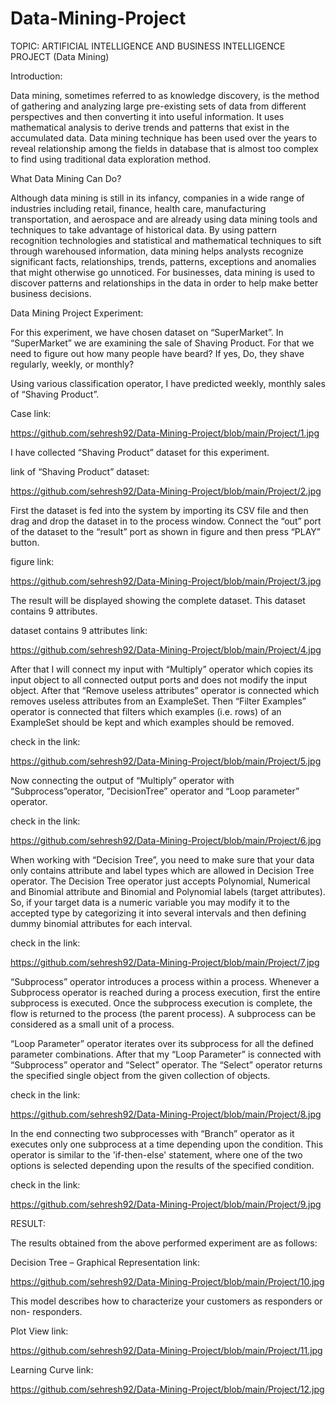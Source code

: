 # Data-Mining-Project

TOPIC: ARTIFICIAL INTELLIGENCE AND BUSINESS INTELLIGENCE PROJECT (Data Mining)

Introduction:

Data mining, sometimes referred to as knowledge discovery, is the method of gathering and analyzing large pre-existing sets of data from different perspectives and then converting it into useful information. It uses mathematical analysis to derive trends and patterns that exist in the accumulated data. Data mining technique has been used over the years to reveal relationship among the fields in database that is almost too complex to find using traditional data exploration method.

What Data Mining Can Do?

Although data mining is still in its infancy, companies in a wide range of industries including retail, finance, health care, manufacturing transportation, and aerospace and are already using data mining tools and techniques to take advantage of historical data. By using pattern recognition technologies and statistical and mathematical techniques to sift through warehoused information, data mining helps analysts recognize significant facts, relationships, trends, patterns, exceptions and anomalies that might otherwise go unnoticed. For businesses, data mining is used to discover patterns and relationships in the data in order to help make better business decisions. 

Data Mining Project Experiment:

For this experiment, we have chosen dataset on “SuperMarket”.
In “SuperMarket” we are examining the sale of Shaving Product. For that we need to figure out how many people have beard? If yes, Do, they shave regularly, weekly, or monthly?

Using various classification operator, I have predicted weekly, monthly sales of “Shaving Product”.

Case link:

https://github.com/sehresh92/Data-Mining-Project/blob/main/Project/1.jpg

I have collected “Shaving Product” dataset for this experiment.

link of “Shaving Product” dataset:

https://github.com/sehresh92/Data-Mining-Project/blob/main/Project/2.jpg

First the dataset is fed into the system by importing its CSV file and then drag and drop the dataset in to the process window. Connect the “out” port of the dataset to the “result” port as shown in figure and then press “PLAY” button.

figure link: 

https://github.com/sehresh92/Data-Mining-Project/blob/main/Project/3.jpg

The result will be displayed showing the complete dataset. This dataset contains 9 attributes.

dataset contains 9 attributes link:

https://github.com/sehresh92/Data-Mining-Project/blob/main/Project/4.jpg

After that I will connect my input with “Multiply” operator which copies its input object to all connected output ports and does not modify the input object. After that “Remove useless attributes” operator is connected which removes useless attributes from an ExampleSet. Then “Filter Examples” operator is connected that filters which examples (i.e. rows) of an ExampleSet should be kept and which examples should be removed.

check in the link: 

https://github.com/sehresh92/Data-Mining-Project/blob/main/Project/5.jpg

Now connecting the output of “Multiply” operator with “Subprocess”operator, ”DecisionTree” operator and “Loop parameter” operator.

check in the link: 

https://github.com/sehresh92/Data-Mining-Project/blob/main/Project/6.jpg

When working with “Decision Tree”, you need to make sure that your data only contains attribute and label types which are allowed in Decision Tree operator. The Decision Tree operator just accepts Polynomial, Numerical and Binomial attribute and Binomial and Polynomial labels (target attributes). So, if your target data is a numeric variable you may modify it to the accepted type by categorizing it into several intervals and then defining dummy binomial attributes for each interval.

check in the link: 

https://github.com/sehresh92/Data-Mining-Project/blob/main/Project/7.jpg

“Subprocess” operator introduces a process within a process. Whenever a Subprocess operator is reached during a process execution, first the entire subprocess is executed. Once the subprocess execution is complete, the flow is returned to the process (the parent process). A subprocess can be considered as a small unit of a process.

“Loop Parameter” operator iterates over its subprocess for all the defined parameter combinations.
After that my “Loop Parameter” is connected with “Subprocess” operator and “Select” operator. The “Select” operator returns the specified single object from the given collection of objects.

check in the link: 

https://github.com/sehresh92/Data-Mining-Project/blob/main/Project/8.jpg

In the end connecting two subprocesses with “Branch” operator as it executes only one subprocess at a time depending upon the condition. This operator is similar to the 'if-then-else' statement, where one of the two options is selected depending upon the results of the specified condition.

check in the link: 

https://github.com/sehresh92/Data-Mining-Project/blob/main/Project/9.jpg

RESULT:

The results obtained from the above performed experiment are as follows:

Decision Tree – Graphical Representation link:

https://github.com/sehresh92/Data-Mining-Project/blob/main/Project/10.jpg

This model describes how to characterize your customers as responders or non- responders.

Plot View link:

https://github.com/sehresh92/Data-Mining-Project/blob/main/Project/11.jpg

Learning Curve link:

https://github.com/sehresh92/Data-Mining-Project/blob/main/Project/12.jpg


